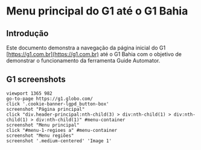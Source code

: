 # Menu principal do G1 até o G1 Bahia

## Introdução

  Este documento demonstra a navegação da página inicial do G1 [https://g1.com.br](https://g1.com.br) até o G1 Bahia com o objetivo de demonstrar o funcionamento da ferramenta Guide Automator.

## G1 screenshots

```
viewport 1365 982
go-to-page https://g1.globo.com/
click '.cookie-banner-lgpd_button-box'
screenshot "Página principal"
click "div.header-principal:nth-child(3) > div:nth-child(1) > div:nth-child(1) > div:nth-child(1)" #menu-container
screenshot "Menu principal"
click "#menu-1-regioes a" #menu-container
screenshot "Menu regiões"
screenshot '.medium-centered' 'Image 1'
```